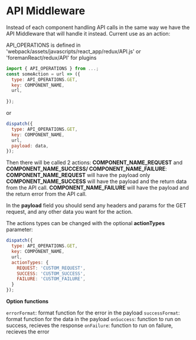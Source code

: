# API Middleware

Instead of each component handling API calls in the same way we have the API Middleware that will handle it instead.
Current use as an action:

API_OPERATIONS is defined in 'webpack/assets/javascripts/react_app/redux/API.js'
or 'foremanReact/redux/API' for plugins
```js
import { API_OPERATIONS } from ...;
const someAction = url => ({
  type: API_OPERATIONS.GET,
  key: COMPONENT_NAME,
  url,
  
});
```

or

```js
dispatch({
  type: API_OPERATIONS.GET,
  key: COMPONENT_NAME,
  url,
  payload: data,
});
```

Then there will be called 2 actions: **COMPONENT_NAME_REQUEST** and **COMPONENT_NAME_SUCCESS/ COMPONENT_NAME_FAILURE**:
**COMPONENT_NAME_REQUEST** will have the payload only
**COMPONENT_NAME_SUCCESS** will have the payload and the return data from the API call.
**COMPONENT_NAME_FAILURE** will have the payload and the return error from the API call.

In the **payload** field you should send any headers and params for the GET request, and any other data you want for the action.

The actions types can be changed with the optional **actionTypes** parameter:

```js
dispatch({
  type: API_OPERATIONS.GET,
  key: COMPONENT_NAME,
  url,
  actionTypes: {
    REQUEST: 'CUSTOM_REQUEST',
    SUCCESS: 'CUSTOM_SUCCESS', 
    FAILURE: 'CUSTOM_FAILURE',
  }
});
```
**Option functions**

`errorFormat`: format function for the error in the payload
`successFormat`: format function for the data in the payload
`onSuccess`: function to run on success, recieves the response
`onFailure`: function to run on failure, recieves the error